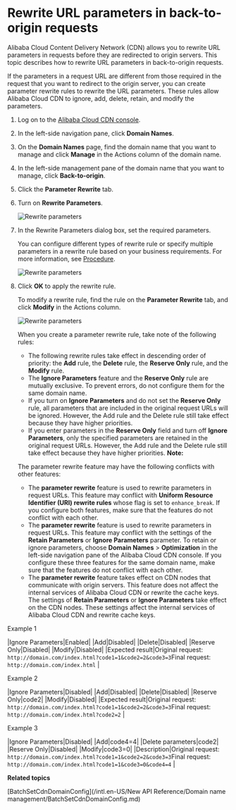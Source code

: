 # Rewrite URL parameters in back-to-origin requests

Alibaba Cloud Content Delivery Network \(CDN\) allows you to rewrite URL parameters in requests before they are redirected to origin servers. This topic describes how to rewrite URL parameters in back-to-origin requests.

If the parameters in a request URL are different from those required in the request that you want to redirect to the origin server, you can create parameter rewrite rules to rewrite the URL parameters. These rules allow Alibaba Cloud CDN to ignore, add, delete, retain, and modify the parameters.

1.  Log on to the [Alibaba Cloud CDN console](https://cdn.console.aliyun.com).

2.  In the left-side navigation pane, click **Domain Names**.

3.  On the **Domain Names** page, find the domain name that you want to manage and click **Manage** in the Actions column of the domain name.

4.  In the left-side management pane of the domain name that you want to manage, click **Back-to-origin**.

5.  Click the **Parameter Rewrite** tab.

6.  Turn on **Rewrite Parameters**.

    ![Rewrite parameters](https://static-aliyun-doc.oss-accelerate.aliyuncs.com/assets/img/en-US/2326297061/p83519.jpg)

7.  In the Rewrite Parameters dialog box, set the required parameters.

    You can configure different types of rewrite rule or specify multiple parameters in a rewrite rule based on your business requirements. For more information, see [Procedure](#example_cmf_gh1_big).

    ![Rewrite parameters](https://static-aliyun-doc.oss-accelerate.aliyuncs.com/assets/img/en-US/5879745261/p85278.png)

8.  Click **OK** to apply the rewrite rule.

    To modify a rewrite rule, find the rule on the **Parameter Rewrite** tab, and click **Modify** in the Actions column.

    ![Rewrite parameters](https://static-aliyun-doc.oss-accelerate.aliyuncs.com/assets/img/en-US/2326297061/p85281.png)

    When you create a parameter rewrite rule, take note of the following rules:

    -   The following rewrite rules take effect in descending order of priority: the **Add** rule, the **Delete** rule, the **Reserve Only** rule, and the **Modify** rule.
    -   The **Ignore Parameters** feature and the **Reserve Only** rule are mutually exclusive. To prevent errors, do not configure them for the same domain name.
    -   If you turn on **Ignore Parameters** and do not set the **Reserve Only** rule, all parameters that are included in the original request URLs will be ignored. However, the Add rule and the Delete rule still take effect because they have higher priorities.
    -   If you enter parameters in the **Reserve Only** field and turn off **Ignore Parameters**, only the specified parameters are retained in the original request URLs. However, the Add rule and the Delete rule still take effect because they have higher priorities.
    **Note:**

    The parameter rewrite feature may have the following conflicts with other features:

    -   The **parameter rewrite** feature is used to rewrite parameters in request URLs. This feature may conflict with **Uniform Resource Identifier \(URI\) rewrite rules** whose flag is set to `enhance_break`. If you configure both features, make sure that the features do not conflict with each other.
    -   The **parameter rewrite** feature is used to rewrite parameters in request URLs. This feature may conflict with the settings of the **Retain Parameters** or **Ignore Parameters** parameter. To retain or ignore parameters, choose **Domain Names** \> **Optimization** in the left-side navigation pane of the Alibaba Cloud CDN console. If you configure these three features for the same domain name, make sure that the features do not conflict with each other.
    -   The **parameter rewrite** feature takes effect on CDN nodes that communicate with origin servers. This feature does not affect the internal services of Alibaba Cloud CDN or rewrite the cache keys. The settings of **Retain Parameters** or **Ignore Parameters** take effect on the CDN nodes. These settings affect the internal services of Alibaba Cloud CDN and rewrite cache keys.

Example 1

|Ignore Parameters|Enabled|
|Add|Disabled|
|Delete|Disabled|
|Reserve Only|Disabled|
|Modify|Disabled|
|Expected result|Original request: `http://domain.com/index.html?code1=1&code2=2&code3=3`Final request: `http://domain.com/index.html` |

Example 2

|Ignore Parameters|Disabled|
|Add|Disabled|
|Delete|Disabled|
|Reserve Only|code2|
|Modify|Disabled|
|Expected result|Original request: `http://domain.com/index.html?code1=1&code2=2&code3=3`Final request: `http://domain.com/index.html?code2=2` |

Example 3

|Ignore Parameters|Disabled|
|Add|code4=4|
|Delete parameters|code2|
|Reserve Only|Disabled|
|Modify|code3=0|
|Description|Original request: `http://domain.com/index.html?code1=1&code2=2&code3=3`Final request: `http://domain.com/index.html?code1=1&code3=0&code4=4` |

**Related topics**  


[BatchSetCdnDomainConfig](/intl.en-US/New API Reference/Domain name management/BatchSetCdnDomainConfig.md)

